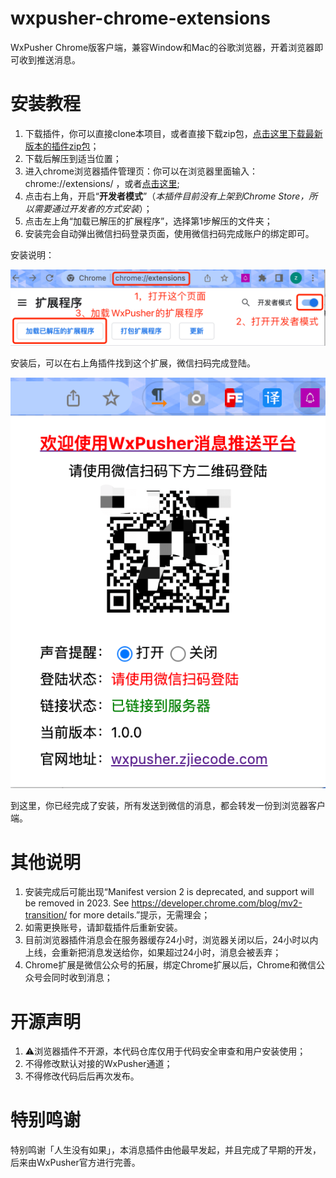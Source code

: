 # wxpusher-chrome-extensions
WxPusher Chrome版客户端，兼容Window和Mac的谷歌浏览器，开着浏览器即可收到推送消息。

# 安装教程
1. 下载插件，你可以直接clone本项目，或者直接下载zip包，<a href="https://github.com/wxpusher/wxpusher-chrome-extensions/archive/refs/heads/main.zip">点击这里下载最新版本的插件zip包</a>；
2. 下载后解压到适当位置；
3. 进入chrome浏览器插件管理页：你可以在浏览器里面输入：chrome://extensions/ ，或者<a href="chrome://extensions/">点击这里</a>;
4. 点击右上角，开启“**开发者模式**”（_本插件目前没有上架到Chrome Store，所以需要通过开发者的方式安装_）；
5. 点击左上角“加载已解压的扩展程序”，选择第1步解压的文件夹；
6. 安装完会自动弹出微信扫码登录页面，使用微信扫码完成账户的绑定即可。

安装说明：

<img src="./preview-imgs/install-des.png" title="安装说明">

安装后，可以在右上角插件找到这个扩展，微信扫码完成登陆。

<img src="./preview-imgs/preview.png" title="安装后预览">


到这里，你已经完成了安装，所有发送到微信的消息，都会转发一份到浏览器客户端。

# 其他说明
1. 安装完成后可能出现“Manifest version 2 is deprecated, and support will be removed in 2023. See https://developer.chrome.com/blog/mv2-transition/ for more details.”提示，无需理会；  
2. 如需更换账号，请卸载插件后重新安装。
3. 目前浏览器插件消息会在服务器缓存24小时，浏览器关闭以后，24小时以内上线，会重新把消息发送给你，如果超过24小时，消息会被丢弃；
4. Chrome扩展是微信公众号的拓展，绑定Chrome扩展以后，Chrome和微信公众号会同时收到消息；

# 开源声明
1. ⚠️浏览器插件不开源，本代码仓库仅用于代码安全审查和用户安装使用；
2. 不得修改默认对接的WxPusher通道；
3. 不得修改代码后后再次发布。

# 特别鸣谢
特别鸣谢「人生没有如果」，本消息插件由他最早发起，并且完成了早期的开发，后来由WxPusher官方进行完善。